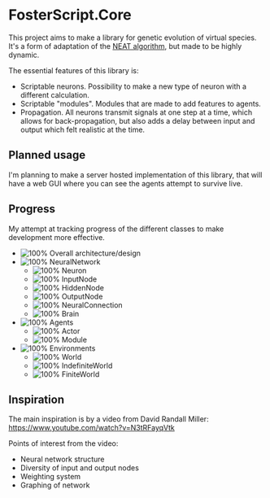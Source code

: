 # FosterScript.Core
This project aims to make a library for genetic evolution of virtual species. It's a form of adaptation of the [NEAT algorithm](https://en.wikipedia.org/wiki/Neuroevolution_of_augmenting_topologies), but made to be highly dynamic.

The essential features of this library is:
- Scriptable neurons. Possibility to make a new type of neuron with a different calculation.
- Scriptable "modules". Modules that are made to add features to agents.
- Propagation. All neurons transmit signals at one step at a time, which allows for back-propagation, but also adds a delay between input and output which felt realistic at the time.

## Planned usage
I'm planning to make a server hosted implementation of this library, that will have a web GUI where you can see the agents attempt to survive live.

## Progress
My attempt at tracking progress of the different classes to make development more effective.
- ![100%](https://progress-bar.dev/100) Overall architecture/design
- ![100%](https://progress-bar.dev/100) NeuralNetwork
  - ![100%](https://progress-bar.dev/100) Neuron
  - ![100%](https://progress-bar.dev/100) InputNode
  - ![100%](https://progress-bar.dev/100) HiddenNode
  - ![100%](https://progress-bar.dev/100) OutputNode
  - ![100%](https://progress-bar.dev/100) NeuralConnection
  - ![100%](https://progress-bar.dev/100) Brain
- ![100%](https://progress-bar.dev/100) Agents
  - ![100%](https://progress-bar.dev/100) Actor
  - ![100%](https://progress-bar.dev/100) Module
- ![100%](https://progress-bar.dev/100) Environments
  - ![100%](https://progress-bar.dev/100) World
  - ![100%](https://progress-bar.dev/100) IndefiniteWorld
  - ![100%](https://progress-bar.dev/100) FiniteWorld


## Inspiration
The main inspiration is by a video from David Randall Miller: https://www.youtube.com/watch?v=N3tRFayqVtk

Points of interest from the video:
- Neural network structure
- Diversity of input and output nodes
- Weighting system
- Graphing of network
